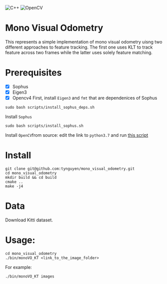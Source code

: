 ![C++](https://img.shields.io/badge/c++-%2300599C.svg?style=for-the-badge&logo=c%2B%2B&logoColor=white)
![OpenCV](https://img.shields.io/badge/opencv-%23white.svg?style=for-the-badge&logo=opencv&logoColor=white)
# Mono Visual Odometry
This represents a simple implementation of mono visual odometry uisng two different approaches to feature tracking. The first one uses KLT to track feature across two frames while the latter uses solely feature matching.

# Prerequisites
- [x] Sophus
- [x] Eigen3
- [x] Opencv4
First, install `Eigen3` and `fmt` that are dependenices of Sophus
```
sudo bash scripts/install_sophus_deps.sh
```

Install `Sophus`
```
sudo bash scripts/install_sophus.sh
```

Install `OpenCV`from source: edit the link to `python3.7` and run [this script](https://github.com/tynguyen/SAIC_docker/blob/master/installation_scripts/install_opencv4_python3.7_from_source.sh)


# Install
```
git clone git@github.com:tynguyen/mono_visual_odometry.git
cd mono_visual_odometry
mkdir build && cd build
cmake ..
make -j4
```

# Data
Download Kitti dataset.

# Usage:
```
cd mono_visual_odometry
./bin/monoVO_KT <link_to_the_image_folder>
```
For example:
```
./bin/monoVO_KT images
```
